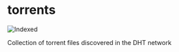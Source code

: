torrents 
========
![Indexed](https://img.shields.io/badge/indexed-76150-blue)

Collection of torrent files discovered in the DHT network
